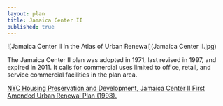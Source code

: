 ```yaml
---
layout: plan
title: Jamaica Center II
published: true
---
```


![Jamaica Center II in the Atlas of Urban Renewal](Jamaica Center II.jpg)

The Jamaica Center II plan was adopted in 1971, last revised in 1997, and expired in 2011. It calls for commercial uses limited to office, retail, and service commercial facilities in the plan area.

[NYC Housing Preservation and Development, Jamaica Center II First Amended Urban Renewal Plan (1998).](https://www.nyc.gov/assets/hpd/downloads/pdfs/services/jamaica-center-ii-first-amended-urp.pdf)
